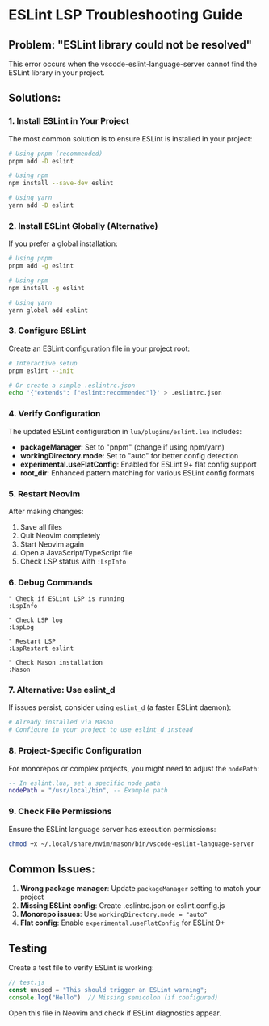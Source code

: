 # ESLint LSP Troubleshooting Guide

## Problem: "ESLint library could not be resolved"

This error occurs when the vscode-eslint-language-server cannot find the ESLint library in your project.

## Solutions:

### 1. Install ESLint in Your Project

The most common solution is to ensure ESLint is installed in your project:

```bash
# Using pnpm (recommended)
pnpm add -D eslint

# Using npm
npm install --save-dev eslint

# Using yarn
yarn add -D eslint
```

### 2. Install ESLint Globally (Alternative)

If you prefer a global installation:

```bash
# Using pnpm
pnpm add -g eslint

# Using npm
npm install -g eslint

# Using yarn
yarn global add eslint
```

### 3. Configure ESLint

Create an ESLint configuration file in your project root:

```bash
# Interactive setup
pnpm eslint --init

# Or create a simple .eslintrc.json
echo '{"extends": ["eslint:recommended"]}' > .eslintrc.json
```

### 4. Verify Configuration

The updated ESLint configuration in `lua/plugins/eslint.lua` includes:

- **packageManager**: Set to "pnpm" (change if using npm/yarn)
- **workingDirectory.mode**: Set to "auto" for better config detection
- **experimental.useFlatConfig**: Enabled for ESLint 9+ flat config support
- **root_dir**: Enhanced pattern matching for various ESLint config formats

### 5. Restart Neovim

After making changes:

1. Save all files
2. Quit Neovim completely
3. Start Neovim again
4. Open a JavaScript/TypeScript file
5. Check LSP status with `:LspInfo`

### 6. Debug Commands

```vim
" Check if ESLint LSP is running
:LspInfo

" Check LSP log
:LspLog

" Restart LSP
:LspRestart eslint

" Check Mason installation
:Mason
```

### 7. Alternative: Use eslint_d

If issues persist, consider using `eslint_d` (a faster ESLint daemon):

```bash
# Already installed via Mason
# Configure in your project to use eslint_d instead
```

### 8. Project-Specific Configuration

For monorepos or complex projects, you might need to adjust the `nodePath`:

```lua
-- In eslint.lua, set a specific node path
nodePath = "/usr/local/bin", -- Example path
```

### 9. Check File Permissions

Ensure the ESLint language server has execution permissions:

```bash
chmod +x ~/.local/share/nvim/mason/bin/vscode-eslint-language-server
```

## Common Issues:

1. **Wrong package manager**: Update `packageManager` setting to match your project
2. **Missing ESLint config**: Create .eslintrc.json or eslint.config.js
3. **Monorepo issues**: Use `workingDirectory.mode = "auto"`
4. **Flat config**: Enable `experimental.useFlatConfig` for ESLint 9+

## Testing

Create a test file to verify ESLint is working:

```javascript
// test.js
const unused = "This should trigger an ESLint warning";
console.log("Hello")  // Missing semicolon (if configured)
```

Open this file in Neovim and check if ESLint diagnostics appear.